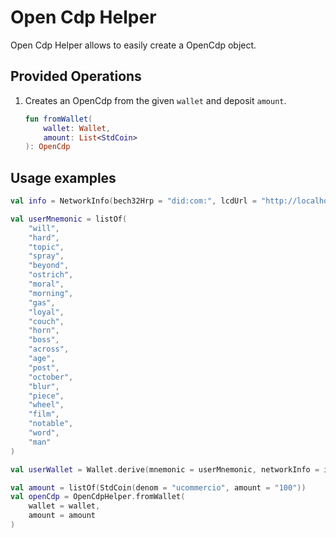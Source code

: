 # Open Cdp Helper

Open Cdp Helper allows to easily create a OpenCdp object.

## Provided Operations

1. Creates an OpenCdp from the given `wallet` and deposit `amount`.

    ```kotlin
    fun fromWallet(
        wallet: Wallet,
        amount: List<StdCoin>
    ): OpenCdp
    ```

## Usage examples

```kotlin
val info = NetworkInfo(bech32Hrp = "did:com:", lcdUrl = "http://localhost:1317")

val userMnemonic = listOf(
    "will",
    "hard",
    "topic",
    "spray",
    "beyond",
    "ostrich",
    "moral",
    "morning",
    "gas",
    "loyal",
    "couch",
    "horn",
    "boss",
    "across",
    "age",
    "post",
    "october",
    "blur",
    "piece",
    "wheel",
    "film",
    "notable",
    "word",
    "man"
)

val userWallet = Wallet.derive(mnemonic = userMnemonic, networkInfo = info)

val amount = listOf(StdCoin(denom = "ucommercio", amount = "100"))
val openCdp = OpenCdpHelper.fromWallet(
    wallet = wallet, 
    amount = amount
)
```
